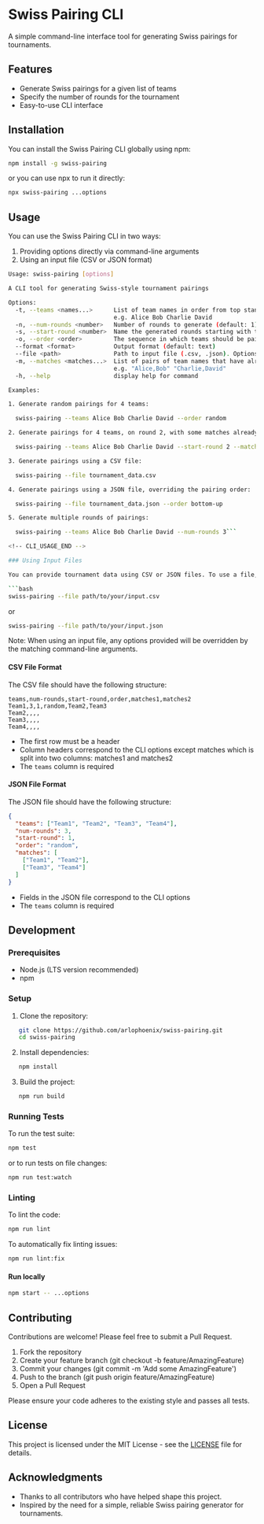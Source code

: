 # Swiss Pairing CLI

A simple command-line interface tool for generating Swiss pairings for tournaments.

## Features

- Generate Swiss pairings for a given list of teams
- Specify the number of rounds for the tournament
- Easy-to-use CLI interface

## Installation

You can install the Swiss Pairing CLI globally using npm:

```bash
npm install -g swiss-pairing
```

or you can use npx to run it directly:

```bash
npx swiss-pairing ...options
```

## Usage

You can use the Swiss Pairing CLI in two ways:

1. Providing options directly via command-line arguments
2. Using an input file (CSV or JSON format)

<!-- CLI_USAGE_START -->

````bash
Usage: swiss-pairing [options]

A CLI tool for generating Swiss-style tournament pairings

Options:
  -t, --teams <names...>      List of team names in order from top standing to bottom
                              e.g. Alice Bob Charlie David
  -n, --num-rounds <number>   Number of rounds to generate (default: 1)
  -s, --start-round <number>  Name the generated rounds starting with this number (default: 1)
  -o, --order <order>         The sequence in which teams should be paired (default: top-down)
  --format <format>           Output format (default: text)
  --file <path>               Path to input file (.csv, .json). Options provided via cli override file contents
  -m, --matches <matches...>  List of pairs of team names that have already played against each other
                              e.g. "Alice,Bob" "Charlie,David"
  -h, --help                  display help for command

Examples:

1. Generate random pairings for 4 teams:

  swiss-pairing --teams Alice Bob Charlie David --order random

2. Generate pairings for 4 teams, on round 2, with some matches already played:

  swiss-pairing --teams Alice Bob Charlie David --start-round 2 --matches "Alice,Bob" "Charlie,David"

3. Generate pairings using a CSV file:

  swiss-pairing --file tournament_data.csv

4. Generate pairings using a JSON file, overriding the pairing order:

  swiss-pairing --file tournament_data.json --order bottom-up

5. Generate multiple rounds of pairings:

  swiss-pairing --teams Alice Bob Charlie David --num-rounds 3```

<!-- CLI_USAGE_END -->

### Using Input Files

You can provide tournament data using CSV or JSON files. To use a file, use the `-f` or `--file` option:

```bash
swiss-pairing --file path/to/your/input.csv
````

or

```bash
swiss-pairing --file path/to/your/input.json
```

Note: When using an input file, any options provided will be overridden by the matching command-line arguments.

#### CSV File Format

The CSV file should have the following structure:

```csv
teams,num-rounds,start-round,order,matches1,matches2
Team1,3,1,random,Team2,Team3
Team2,,,,
Team3,,,,
Team4,,,,
```

- The first row must be a header
- Column headers correspond to the CLI options except matches which is split into two columns: matches1 and matches2
- The `teams` column is required

#### JSON File Format

The JSON file should have the following structure:

```json
{
  "teams": ["Team1", "Team2", "Team3", "Team4"],
  "num-rounds": 3,
  "start-round": 1,
  "order": "random",
  "matches": [
    ["Team1", "Team2"],
    ["Team3", "Team4"]
  ]
}
```

- Fields in the JSON file correspond to the CLI options
- The `teams` column is required

## Development

### Prerequisites

- Node.js (LTS version recommended)
- npm

### Setup

1. Clone the repository:

```bash
   git clone https://github.com/arlophoenix/swiss-pairing.git
   cd swiss-pairing
```

2. Install dependencies:

```bash
   npm install
```

3. Build the project:

```bash
   npm run build
```

### Running Tests

To run the test suite:

```bash
npm test
```

or to run tests on file changes:

```bash
npm run test:watch
```

### Linting

To lint the code:

```bash
npm run lint
```

To automatically fix linting issues:

```bash
npm run lint:fix
```

#### Run locally

```bash
npm start -- ...options
```

## Contributing

Contributions are welcome! Please feel free to submit a Pull Request.

1. Fork the repository
2. Create your feature branch (git checkout -b feature/AmazingFeature)
3. Commit your changes (git commit -m 'Add some AmazingFeature')
4. Push to the branch (git push origin feature/AmazingFeature)
5. Open a Pull Request

Please ensure your code adheres to the existing style and passes all tests.

## License

This project is licensed under the MIT License - see the [LICENSE](LICENSE.md) file for details.

## Acknowledgments

- Thanks to all contributors who have helped shape this project.
- Inspired by the need for a simple, reliable Swiss pairing generator for tournaments.
